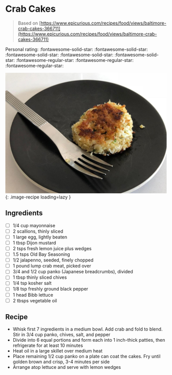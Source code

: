 <!-- Needs Manual Review -->

# Crab Cakes

> Based on [https://www.epicurious.com/recipes/food/views/baltimore-crab-cakes-366711](https://www.epicurious.com/recipes/food/views/baltimore-crab-cakes-366711)

<!-- {cts} rating=2; (User can specify rating on scale of 1-5) -->
Personal rating: :fontawesome-solid-star: :fontawesome-solid-star: :fontawesome-solid-star: :fontawesome-solid-star: :fontawesome-solid-star: :fontawesome-regular-star: :fontawesome-regular-star: :fontawesome-regular-star:
<!-- {cte} -->

<!-- {cts} name_image=crab_cakes.jpeg; (User can specify image name) -->
![crab_cakes.jpeg](./crab_cakes.jpeg){: .image-recipe loading=lazy }
<!-- {cte} -->

## Ingredients

* [ ] 1/4 cup mayonnaise
* [ ] 2 scallions, thinly sliced
* [ ] 1 large egg, lightly beaten
* [ ] 1 tbsp Dijon mustard
* [ ] 2 tsps fresh lemon juice plus wedges
* [ ] 1.5 tsps Old Bay Seasoning
* [ ] 1/2 jalapenno, seeded, finely chopped
* [ ] 1 pound lump crab meat, picked over
* [ ] 3/4 and 1/2 cup panko (Japanese breadcrumbs), divided
* [ ] 1 tbsp thinly sliced chives
* [ ] 1/4 tsp kosher salt
* [ ] 1/8 tsp freshly ground black pepper
* [ ] 1 head Bibb lettuce
* [ ] 2 tbsps vegetable oil

## Recipe

* Whisk first 7 ingredients in a medium bowl. Add crab and fold to blend. Stir in 3/4 cup panko, chives, salt, and pepper
* Divide into 6 equal portions and form each into 1 inch-thick patties, then refrigerate for at least 10 minutes
* Heat oil in a large skillet over medium heat
* Place remaining 1/2 cup panko on a plate can coat the cakes. Fry until golden brown and crisp, 3-4 minutes per side
* Arrange atop lettuce and serve with lemon wedges
